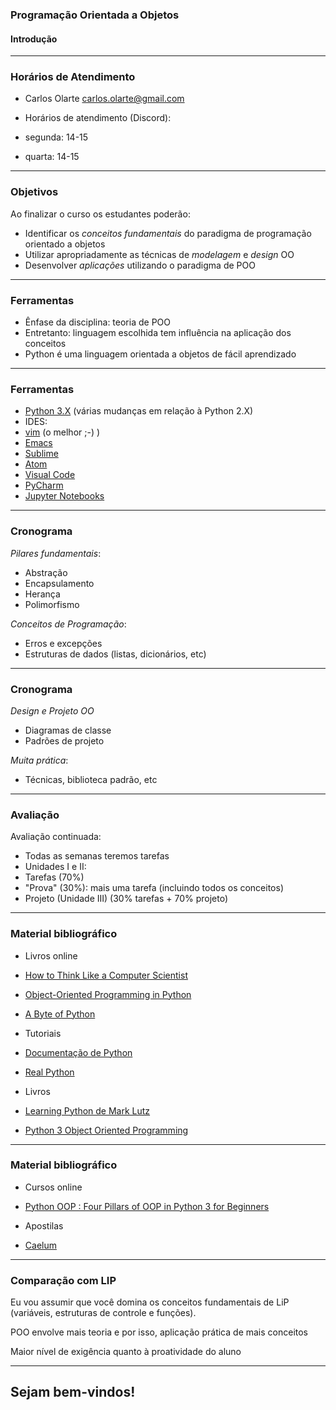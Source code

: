 ### Programação Orientada a Objetos
#### Introdução

--- 

### Horários de Atendimento

-  Carlos Olarte <carlos.olarte@gmail.com>

- Horários de atendimento (Discord):
 - segunda: 14-15
 - quarta:  14-15
---

### Objetivos

Ao finalizar o curso os estudantes poderão:
 - Identificar os _conceitos fundamentais_ do paradigma de programação orientado a objetos
 - Utilizar apropriadamente as técnicas de _modelagem_ e _design_ OO
 - Desenvolver _aplicações_ utilizando o paradigma de POO

---

### Ferramentas

 - Ênfase da disciplina: teoria de POO
 - Entretanto: linguagem escolhida tem influência na aplicação dos conceitos
 - Python é uma linguagem orientada a objetos de fácil aprendizado

---

### Ferramentas

 - [Python 3.X](https://python.org/) (várias mudanças em relação à Python 2.X)
 - IDES:  
  - [vim](https://www.vim.org/) (o melhor ;-) )
  - [Emacs](https://www.gnu.org/software/emacs/)
  - [Sublime](https://www.sublimetext.com/)
  - [Atom](https://atom.io/) 
  - [Visual Code](https://code.visualstudio.com/)
  - [PyCharm](https://www.jetbrains.com/pt-br/pycharm)
 - [Jupyter Notebooks](https://jupyter.org/)

---

### Cronograma

_Pilares fundamentais_:

 - Abstração
 - Encapsulamento
 - Herança
 - Polimorfismo

_Conceitos de Programação_:
 - Erros e excepções 
 - Estruturas de dados (listas, dicionários, etc)

---

### Cronograma

_Design e Projeto OO_
 - Diagramas de classe
 - Padrões de projeto

_Muita prática_:
 - Técnicas, biblioteca padrão, etc

--- 

### Avaliação

Avaliação continuada:
 - Todas as semanas teremos tarefas
 - Unidades I e II:
  - Tarefas (70%)
  - "Prova" (30%):  mais uma tarefa (incluindo todos os conceitos)
 - Projeto (Unidade III) (30% tarefas + 70% projeto)

--- 

### Material bibliográfico

- Livros online

 - [How to Think Like a Computer Scientist](http://openbookproject.net/thinkcs/python/english3e/)
 - [Object-Oriented Programming in Python](https://python-textbok.readthedocs.io/en/1.0/)
 - [A Byte of Python](https://python.swaroopch.com/)

- Tutoriais
 - [Documentação de Python](https://www.python.org/doc/)
 - [Real Python](https://realpython.com/)

- Livros
 - [Learning Python de Mark Lutz](https://www.amazon.com.br/dp/B00DDZPC9S/ref=dp-kindle-redirect?_encoding=UTF8&btkr=1)
 - [Python 3 Object Oriented Programming](https://www.amazon.com.br/dp/B005O9OFWQ/ref=dp-kindle-redirect?_encoding=UTF8&btkr=1)

--- 

### Material bibliográfico

- Cursos online
 - [Python OOP : Four Pillars of OOP in Python 3 for Beginners](https://www.udemy.com/course/python-oops-beginners/)

- Apostilas
 - [Caelum](https://www.caelum.com.br/apostila/apostila-python-orientacao-a-objetos.pdf)
 
---

### Comparação com LIP

Eu vou assumir que você domina os conceitos fundamentais de LiP (variáveis, estruturas de controle e funções).

POO envolve mais teoria e por isso, aplicação prática de mais conceitos

Maior nível de exigência quanto à proatividade do aluno

---

## Sejam bem-vindos!
